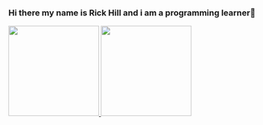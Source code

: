### Hi there my name is Rick Hill and i am a programming learner👋

 <a href="https://github.com/Bendelack">
 <img height="180em" src="https://github-readme-stats.vercel.app/api?username=Bendelack&show_icons=true&theme=dracula&include_all_commits=true&count_private=true"/>
 <img height="180em" src="https://github-readme-stats.vercel.app/api/top-langs/?username=Bendelack&layout=compact&langs_count=7&theme=dracula"/>
